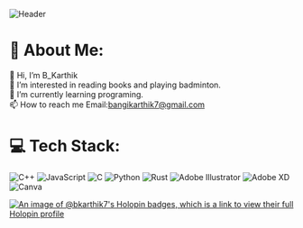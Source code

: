 ![Header](https://github.com/BKarthik7/BKarthik7/assets/115967163/c261a417-8a2d-4b10-bc43-f63659b5db36)
# 💫 About Me:
👋 Hi, I’m B_Karthik<br>👀 I’m interested in reading books and playing badminton.<br>🌱 I’m currently learning programing.<br>📫 How to reach me Email:bangikarthik7@gmail.com

# 💻 Tech Stack:
![C++](https://img.shields.io/badge/c++-%2300599C.svg?style=flat&logo=c%2B%2B&logoColor=white) ![JavaScript](https://img.shields.io/badge/javascript-%23323330.svg?style=flat&logo=javascript&logoColor=%23F7DF1E) ![C](https://img.shields.io/badge/c-%2300599C.svg?style=flat&logo=c&logoColor=white) ![Python](https://img.shields.io/badge/python-3670A0?style=flat&logo=python&logoColor=ffdd54) ![Rust](https://img.shields.io/badge/rust-%23000000.svg?style=flat&logo=rust&logoColor=white) ![Adobe Illustrator](https://img.shields.io/badge/adobe%20illustrator-%23FF9A00.svg?style=flat&logo=adobe%20illustrator&logoColor=white) ![Adobe XD](https://img.shields.io/badge/Adobe%20XD-470137?style=flat&logo=Adobe%20XD&logoColor=#FF61F6) ![Canva](https://img.shields.io/badge/Canva-%2300C4CC.svg?style=flat&logo=Canva&logoColor=white)

[![An image of @bkarthik7's Holopin badges, which is a link to view their full Holopin profile](https://holopin.me/bkarthik7)](https://holopin.io/@bkarthik7)
